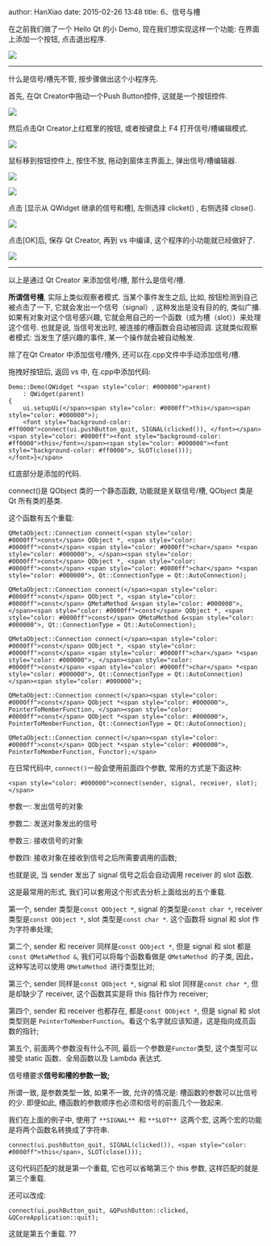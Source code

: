 author: HanXiao
date: 2015-02-26 13:48
title: 6、信号与槽

在之前我们做了一个 Hello Qt 的小 Demo, 现在我们想实现这样一个功能: 在界面上添加一个按钮, 点击退出程序.

![](http://i62.tinypic.com/309u0k6.jpg)

* * *



什么是信号/槽先不管, 按步骤做出这个小程序先.

首先, 在Qt Creator中拖动一个Push Button控件, 这就是一个按钮控件.

![](http://i60.tinypic.com/2wnso4j.jpg)

然后点击Qt Creator上红框里的按钮, 或者按键盘上 F4 打开信号/槽编辑模式.

![](http://i58.tinypic.com/bia5pf.jpg)

鼠标移到按钮控件上, 按住不放, 拖动到窗体主界面上, 弹出信号/槽编辑器.

![](http://i62.tinypic.com/2q16oau.jpg)

![](http://i58.tinypic.com/2rnfw5k.jpg)

点击 [显示从 QWidget 继承的信号和槽], 左侧选择 clicket() , 右侧选择 close().

![](http://i58.tinypic.com/2w6w8co.jpg)

点击[OK]后, 保存 Qt Creator, 再到 vs 中编译, 这个程序的小功能就已经做好了.

![](http://i60.tinypic.com/2ytnss2.jpg)

* * *



以上是通过 Qt Creator 来添加信号/槽, 那什么是信号/槽.

**所谓信号槽**, 实际上类似观察者模式. 当某个事件发生之后, 比如, 按钮检测到自己被点击了一下, 它就会发出一个信号（signal）, 这种发出是没有目的的, 类似广播. 如果有对象对这个信号感兴趣, 它就会用自己的一个函数（成为槽（slot））来处理这个信号. 也就是说, 当信号发出时, 被连接的槽函数会自动被回调. 这就类似观察者模式: 当发生了感兴趣的事件, 某一个操作就会被自动触发.

除了在Qt Creator 中添加信号/槽外, 还可以在.cpp文件中手动添加信号/槽.

拖拽好按钮后, 返回 vs 中, 在.cpp中添加代码:

    Demo::Demo(QWidget *<span style="color: #000000">parent)
        : QWidget(parent)
    {
        ui.setupUi(</span><span style="color: #0000ff">this</span><span style="color: #000000">);
        <font style="background-color: #ff0000">connect(ui.pushButton_quit, SIGNAL(clicked()), </font></span><span style="color: #0000ff"><font style="background-color: #ff0000">this</font></span><span style="color: #000000"><font style="background-color: #ff0000">, SLOT(close()));
    </font>}</span>




红底部分是添加的代码.




connect()是 QObject 类的一个静态函数, 功能就是关联信号/槽, QObject 类是 Qt 所有类的基类.







这个函数有五个重载:




    QMetaObject::Connection connect(<span style="color: #0000ff">const</span> QObject *, <span style="color: #0000ff">const</span> <span style="color: #0000ff">char</span> *<span style="color: #000000">, </span><span style="color: #0000ff">const</span> QObject *, <span style="color: #0000ff">const</span> <span style="color: #0000ff">char</span> *<span style="color: #000000">, Qt::ConnectionType = Qt::AutoConnection);

    QMetaObject::Connection connect(</span><span style="color: #0000ff">const</span> QObject *, <span style="color: #0000ff">const</span> QMetaMethod &<span style="color: #000000">, </span><span style="color: #0000ff">const</span> QObject *, <span style="color: #0000ff">const</span> QMetaMethod &<span style="color: #000000">, Qt::ConnectionType = Qt::AutoConnection);

    QMetaObject::Connection connect(</span><span style="color: #0000ff">const</span> QObject *, <span style="color: #0000ff">const</span> <span style="color: #0000ff">char</span> *<span style="color: #000000">, </span><span style="color: #0000ff">const</span> <span style="color: #0000ff">char</span> *<span style="color: #000000">, Qt::ConnectionType = Qt::AutoConnection)</span><span style="color: #000000">;

    QMetaObject::Connection connect(</span><span style="color: #0000ff">const</span> QObject *<span style="color: #000000">, PointerToMemberFunction, </span><span style="color: #0000ff">const</span> QObject *<span style="color: #000000">, PointerToMemberFunction, Qt::ConnectionType = Qt::AutoConnection);

    QMetaObject::Connection connect(</span><span style="color: #0000ff">const</span> QObject *<span style="color: #000000">, PointerToMemberFunction, Functor);</span>







在日常代码中, `connect()`一般会使用前面四个参数, 常用的方式是下面这种:




    <span style="color: #000000">connect(sender, signal, receiver, slot);</span>




参数一: 发出信号的对象




参数二: 发送对象发出的信号




参数三: 接收信号的对象




参数四: 接收对象在接收到信号之后所需要调用的函数;




也就是说, 当 sender 发出了 signal 信号之后会自动调用 receiver 的 slot 函数.







这是最常用的形式, 我们可以套用这个形式去分析上面给出的五个重载.




第一个, sender 类型是`const QObject *`, signal 的类型是`const char *`, receiver 类型是`const QObject *`, slot 类型是`const char *`. 这个函数将 signal 和 slot 作为字符串处理;




第二个, sender 和 receiver 同样是`const QObject *`, 但是 signal 和 slot 都是`const QMetaMethod &`, 我们可以将每个函数看做是 `QMetaMethod `的子类, 因此，这种写法可以使用 `QMetaMethod `进行类型比对;




第三个, sender 同样是`const QObject *`, signal 和 slot 同样是`const char *`, 但是却缺少了 receiver, 这个函数其实是将 this 指针作为 receiver;




第四个, sender 和 receiver 也都存在, 都是`const QObject *`, 但是 signal 和 slot 类型则是 `PointerToMemberFunction`。看这个名字就应该知道，这是指向成员函数的指针;




第五个, 前面两个参数没有什么不同, 最后一个参数是`Functor`类型, 这个类型可以接受 static 函数、全局函数以及 Lambda 表达式.







信号槽要求**信号和槽的参数一致;**




所谓一致, 是参数类型一致, 如果不一致, 允许的情况是: 槽函数的参数可以比信号的少. 即便如此, 槽函数的参数顺序也必须和信号的前面几个一致起来.







我们在上面的例子中, 使用了 `**SIGNAL** `和 `**SLOT** `这两个宏, 这两个宏的功能是将两个函数名转换成了字符串.




    connect(ui.pushButton_quit, SIGNAL(clicked()), <span style="color: #0000ff">this</span>, SLOT(close()));




这句代码匹配的就是第一个重载, 它也可以省略第三个 this 参数, 这样匹配的就是第三个重载.







还可以改成:




    connect(ui.pushButton_quit, &QPushButton::clicked, &QCoreApplication::quit);


这就是第五个重载.
??
